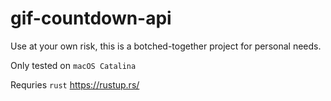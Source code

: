 # gif-countdown-api

Use at your own risk, this is a botched-together project for personal needs.

Only tested on `macOS Catalina`

Requries `rust` https://rustup.rs/ 
